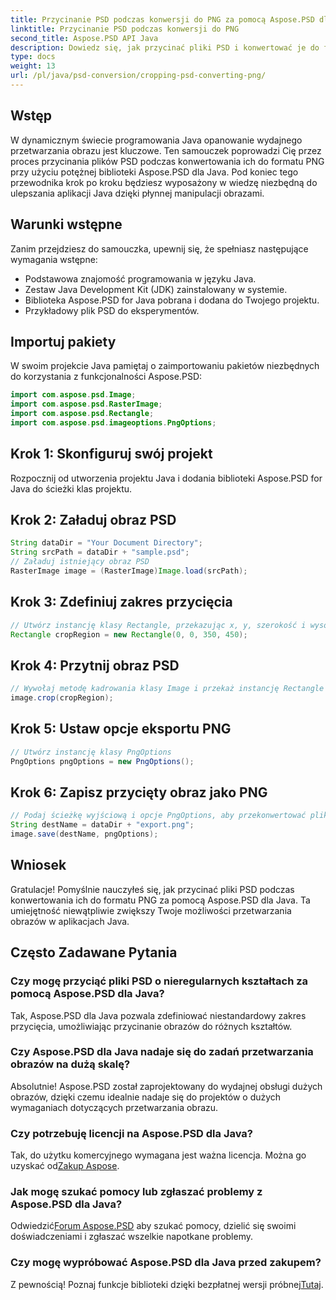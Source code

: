 ```yaml
---
title: Przycinanie PSD podczas konwersji do PNG za pomocą Aspose.PSD dla Java
linktitle: Przycinanie PSD podczas konwersji do PNG
second_title: Aspose.PSD API Java
description: Dowiedz się, jak przycinać pliki PSD i konwertować je do formatu PNG za pomocą Aspose.PSD dla Java. Ulepsz swoje aplikacje Java dzięki wydajnemu przetwarzaniu obrazów.
type: docs
weight: 13
url: /pl/java/psd-conversion/cropping-psd-converting-png/
---
```

## Wstęp
W dynamicznym świecie programowania Java opanowanie wydajnego przetwarzania obrazu jest kluczowe. Ten samouczek poprowadzi Cię przez proces przycinania plików PSD podczas konwertowania ich do formatu PNG przy użyciu potężnej biblioteki Aspose.PSD dla Java. Pod koniec tego przewodnika krok po kroku będziesz wyposażony w wiedzę niezbędną do ulepszania aplikacji Java dzięki płynnej manipulacji obrazami.
## Warunki wstępne
Zanim przejdziesz do samouczka, upewnij się, że spełniasz następujące wymagania wstępne:
- Podstawowa znajomość programowania w języku Java.
- Zestaw Java Development Kit (JDK) zainstalowany w systemie.
- Biblioteka Aspose.PSD for Java pobrana i dodana do Twojego projektu.
- Przykładowy plik PSD do eksperymentów.
## Importuj pakiety
W swoim projekcie Java pamiętaj o zaimportowaniu pakietów niezbędnych do korzystania z funkcjonalności Aspose.PSD:
```java
import com.aspose.psd.Image;
import com.aspose.psd.RasterImage;
import com.aspose.psd.Rectangle;
import com.aspose.psd.imageoptions.PngOptions;
```
## Krok 1: Skonfiguruj swój projekt
Rozpocznij od utworzenia projektu Java i dodania biblioteki Aspose.PSD for Java do ścieżki klas projektu.
## Krok 2: Załaduj obraz PSD
```java
String dataDir = "Your Document Directory";
String srcPath = dataDir + "sample.psd";
// Załaduj istniejący obraz PSD
RasterImage image = (RasterImage)Image.load(srcPath);
```
## Krok 3: Zdefiniuj zakres przycięcia
```java
// Utwórz instancję klasy Rectangle, przekazując x, y, szerokość i wysokość
Rectangle cropRegion = new Rectangle(0, 0, 350, 450);
```
## Krok 4: Przytnij obraz PSD
```java
// Wywołaj metodę kadrowania klasy Image i przekaż instancję Rectangle
image.crop(cropRegion);
```
## Krok 5: Ustaw opcje eksportu PNG
```java
// Utwórz instancję klasy PngOptions
PngOptions pngOptions = new PngOptions();
```
## Krok 6: Zapisz przycięty obraz jako PNG
```java
// Podaj ścieżkę wyjściową i opcje PngOptions, aby przekonwertować plik PSD na format PNG i zapisać wynik
String destName = dataDir + "export.png";
image.save(destName, pngOptions);
```
## Wniosek
Gratulacje! Pomyślnie nauczyłeś się, jak przycinać pliki PSD podczas konwertowania ich do formatu PNG za pomocą Aspose.PSD dla Java. Ta umiejętność niewątpliwie zwiększy Twoje możliwości przetwarzania obrazów w aplikacjach Java.
## Często Zadawane Pytania
### Czy mogę przyciąć pliki PSD o nieregularnych kształtach za pomocą Aspose.PSD dla Java?
Tak, Aspose.PSD dla Java pozwala zdefiniować niestandardowy zakres przycięcia, umożliwiając przycinanie obrazów do różnych kształtów.
### Czy Aspose.PSD dla Java nadaje się do zadań przetwarzania obrazów na dużą skalę?
Absolutnie! Aspose.PSD został zaprojektowany do wydajnej obsługi dużych obrazów, dzięki czemu idealnie nadaje się do projektów o dużych wymaganiach dotyczących przetwarzania obrazu.
### Czy potrzebuję licencji na Aspose.PSD dla Java?
 Tak, do użytku komercyjnego wymagana jest ważna licencja. Można go uzyskać od[Zakup Aspose](https://purchase.aspose.com/buy).
### Jak mogę szukać pomocy lub zgłaszać problemy z Aspose.PSD dla Java?
 Odwiedzić[Forum Aspose.PSD](https://forum.aspose.com/c/psd/34) aby szukać pomocy, dzielić się swoimi doświadczeniami i zgłaszać wszelkie napotkane problemy.
### Czy mogę wypróbować Aspose.PSD dla Java przed zakupem?
 Z pewnością! Poznaj funkcje biblioteki dzięki bezpłatnej wersji próbnej[Tutaj](https://releases.aspose.com/).